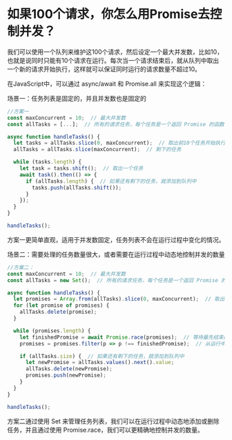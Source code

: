 # 如果100个请求，你怎么用Promise去控制并发？

我们可以使用一个队列来维护这100个请求，然后设定一个最大并发数，比如10，也就是说同时只能有10个请求在运行。每次当一个请求结束后，就从队列中取出一个新的请求开始执行，这样就可以保证同时运行的请求数量不超过10。

在JavaScript中，可以通过 async/await 和 Promise.all 来实现这个逻辑：

场景一：任务列表是固定的，并且并发数也是固定的
```js
//方案一
const maxConcurrent = 10;  // 最大并发数
const allTasks = [...];  // 所有的请求任务，每个任务是一个返回 Promise 的函数

async function handleTasks() {
  let tasks = allTasks.slice(0, maxConcurrent);  // 取出前10个任务开始执行
  allTasks = allTasks.slice(maxConcurrent);  // 剩下的任务

  while (tasks.length) {
    let task = tasks.shift();  // 取出一个任务
    await task().then(() => {
      if (allTasks.length) {  // 如果还有剩下的任务，就添加到队列中
        tasks.push(allTasks.shift());
      }
    });
  }
}

handleTasks();

```
方案一更简单直观，适用于并发数固定，任务列表不会在运行过程中变化的情况。



场景二：需要处理的任务数量很大，或者需要在运行过程中动态地控制并发的数量
```js
//方案二：
const maxConcurrent = 10;  // 最大并发数
const allTasks = new Set();  // 所有的请求任务，每个任务是一个返回 Promise 的函数

async function handleTasks() {
  let promises = Array.from(allTasks).slice(0, maxConcurrent);  // 取出前10个任务开始执行
  for (let promise of promises) {
    allTasks.delete(promise);
  }

  while (promises.length) {
    let finishedPromise = await Promise.race(promises);  // 等待最先结束的请求
    promises = promises.filter(p => p !== finishedPromise);  // 从运行中的任务列表中删除已经结束的任务

    if (allTasks.size) {  // 如果还有剩下的任务，就添加到队列中
      let newPromise = allTasks.values().next().value;
      allTasks.delete(newPromise);
      promises.push(newPromise);
    }
  }
}

handleTasks();

```
方案二通过使用 Set 来管理任务列表，我们可以在运行过程中动态地添加或删除任务，并且通过使用 Promise.race，我们可以更精确地控制并发的数量。